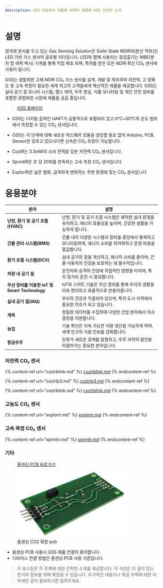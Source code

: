 ```yaml
---
description: GSS CO2센서 제품에 대하여 제품에 대한 간단하 소개.
---
```


# 설명

영국에 본사를 두고 있는 Gas Sensing Solution은 Solid-State NDIR(비분산 적외선) LED 기반 가스 센서의 글로벌 리더입니다. LED와 함께 사용되는 광검출기는 MBE(분자 빔 에픽 택시) 기계를 통해 직접 제조 되며, 특허를 받은 모든 NDIR 확산 CO₂ 센서에 사용이 됩니다.

GSS는 광범위한 고체 NDIR CO₂ 가스 센서를 설계, 개발 및 제조하여 저전력, 고 정확도 및 고속 측정이 필요한 세계 최고의 고객들에게 혁신적인 제품을 제공합니다. GSS는 실내 공기 질 모니터 시스템, 헬스 케어, 우주 항공, 식품 모니터링 및 개인 안전 장비를 포함한 광범위한 시장에 제품을 공급 중입니다.

> [GSS 홈페이지](https://www.gassensing.co.uk/)

+ GSS는 디지털 출력인 UART가 공통적으로 포함되어 있고 0℃\~50℃의 온도 범위에서 측정할 수 있는 CO₂ 센서입니다.
+ GSS는 각 단계에 대해 새로운 하드웨어 모듈을 생성할 필요 없이 Arduino, PCB, Sensor만 갖추고 있으시다면 신속한 CO₂ 측정이 가능합니다.

+ CozIR는 3.3mW의 소비 전력을 갖춘 저전력 CO₂ 센서입니다.
+ SprintIR은 초 당 20회를 판독하는 고속 측정 CO₂ 센서입니다.
+ ExplorIR은 넓은 범위, 급격하게 변화하는 주변 환경에 맞는 CO₂ 센서입니다

# 응용분야

| 분야 | 설명 |
|------|------|
| **난방, 환기 및 공기 조절(HVAC)** | 난방, 환기 및 공기 조절 시스템은 쾌적한 실내 환경을 유지하고, 에너지 효율성을 높이며, 건강한 생활을 가능하게 합니다. |
| **건물 관리 시스템(BMS)** | 건물 내의 다양한 시스템과 장비를 중앙에서 통제하고 모니터링하여, 에너지 소비를 최적화하고 운영 비용을 절감합니다. |
| **환기 조절 시스템(DCV)** | 실내 공기의 질을 개선하고, 에너지 소비를 줄이며, 건물 사용자의 건강을 보호하는 데 필수적입니다. |
| **차량 내 공기 질** | 운전자와 승객의 건강에 직접적인 영향을 미치며, 특히 장거리 운전 시 중요합니다. |
| **무선 장비를 이용한 IoT 및 Smart Technology** | IoT와 스마트 기술은 무선 장비를 통해 우리의 생활을 더욱 편리하고 효율적으로 만들어줍니다. |
| **실내 공기 질(IAQ)** | 우리의 건강과 직결되어 있으며, 특히 도시 지역에서 중요한 이슈가 되고 있습니다. |
| **계측** | 정밀한 데이터를 수집하여 다양한 산업 분야에서 의사 결정을 지원합니다. |
| **농업** | 기술 혁신은 지속 가능한 식량 생산을 가능하게 하며, 세계 인구의 식량 안보를 강화합니다. |
| **항공우주** | 인류가 새로운 경계를 탐험하고, 우주 과학의 발전을 이끌어가는 중요한 분야입니다. |


### 저전력 CO₂ 센서

{% content-ref url="cozirblink.md" %}
[cozirblink.md](cozirblink.md)
{% endcontent-ref %}

{% content-ref url="cozirlp3.md" %}
[cozirlp3.md](cozirlp3.md)
{% endcontent-ref %}

{% content-ref url="cozirblink.md" %}
[cozirblink.md](cozirblink.md)
{% endcontent-ref %}

### 고농도 CO₂ 센서

{% content-ref url="explorir.md" %}
[explorir.md](explorir.md)
{% endcontent-ref %}

### 고속 측정 CO₂ 센서

{% content-ref url="sprintir.md" %}
[sprintir.md](sprintir.md)
{% endcontent-ref %}

### 기타

> [올센싱 PCB 바로가기](https://allsensing.com/product/detail.html?product\_no=1171\&cate\_no=65\&display\_group=1)

<figure><img src="image/Allsensingpcb.png" alt="Allsensing pcb" width="363"><figcaption>올센싱 CO2 확장 pcb</figcaption></figure>

+ 올센싱 PCB 사용시 GSS 제품 연결이 용이합니다.
+ 디바이스 연결 방법은 올센싱 PCB 사용 기준입니다.



> 이 포스팅은 각 주제에 대한 간략한 소개를 제공합니다. 각 섹션은 더 깊이 있는 분석과 정보를 위해 확장될 수 있습니다. 추가적인 내용이나 특정 주제에 대한 더 자세한 글이 필요하시면 알려주세요.